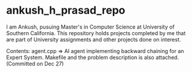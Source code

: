 ankush_h_prasad_repo
====================

I am Ankush, pusuing Master's in Computer Science at University of Southern California. This repository holds projects
completed by me that are part of University assignments and other projects done on interest.

Contents:
agent.cpp => AI agent implementing backward chaining for an Expert System. Makefile and the problem description is also attached. (Committed on Dec 27)
